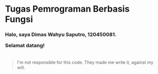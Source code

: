# Tugas Pemrograman Berbasis Fungsi

 ### Halo, saya Dimas Wahyu Saputro, 120450081. <p>Selamat datang! <br><br>
  </p>


> I'm not responsible for this code. They made me write it, against my will.
